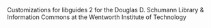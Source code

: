 Customizations for libguides 2 for the Douglas D. Schumann Library 
& Information Commons at the Wentworth Institute of Technology

